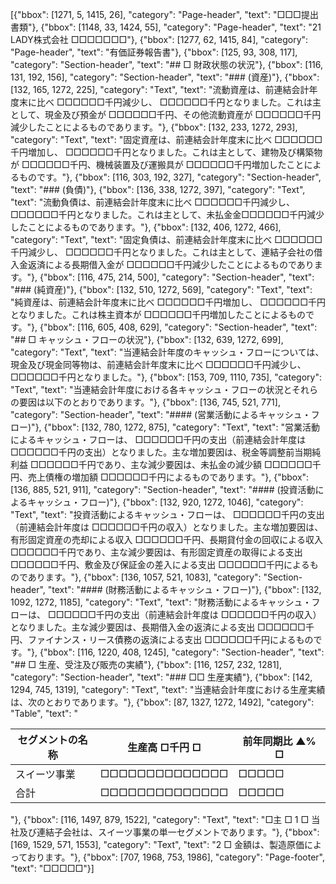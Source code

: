 [{"bbox": [1271, 5, 1415, 26], "category": "Page-header", "text": "□□□提出書類"}, {"bbox": [1148, 33, 1424, 55], "category": "Page-header", "text": "21 LADY株式会社 □□□□□□□"}, {"bbox": [1277, 62, 1415, 84], "category": "Page-header", "text": "有価証券報告書"}, {"bbox": [125, 93, 308, 117], "category": "Section-header", "text": "## □ 財政状態の状況"}, {"bbox": [116, 131, 192, 156], "category": "Section-header", "text": "### (資産)"}, {"bbox": [132, 165, 1272, 225], "category": "Text", "text": "流動資産は、前連結会計年度末に比べ □□□□□□千円減少し、 □□□□□□千円となりました。これは主として、現金及び預金が □□□□□□千円、その他流動資産が □□□□□□千円減少したことによるものであります。"}, {"bbox": [132, 233, 1272, 293], "category": "Text", "text": "固定資産は、前連結会計年度末に比べ □□□□□□千円増加し、 □□□□□□千円となりました。これは主として、建物及び構築物が □□□□□□千円、機械装置及び運搬具が □□□□□□千円増加したことによるものです。"}, {"bbox": [116, 303, 192, 327], "category": "Section-header", "text": "### (負債)"}, {"bbox": [136, 338, 1272, 397], "category": "Text", "text": "流動負債は、前連結会計年度末に比べ □□□□□□千円減少し、 □□□□□□千円となりました。これは主として、未払金金□□□□□□千円減少したことによるものであります。"}, {"bbox": [132, 406, 1272, 466], "category": "Text", "text": "固定負債は、前連結会計年度末に比べ □□□□□□千円減少し、 □□□□□□千円となりました。これは主として、連結子会社の借入金返済による長期借入金が □□□□□□千円減少したことによるものであります。"}, {"bbox": [116, 475, 214, 500], "category": "Section-header", "text": "### (純資産)"}, {"bbox": [132, 510, 1272, 569], "category": "Text", "text": "純資産は、前連結会計年度末に比べ □□□□□□千円増加し、 □□□□□□千円となりました。これは株主資本が □□□□□□千円増加したことによるものです。"}, {"bbox": [116, 605, 408, 629], "category": "Section-header", "text": "## □ キャッシュ・フローの状況"}, {"bbox": [132, 639, 1272, 699], "category": "Text", "text": "当連結会計年度のキャッシュ・フローについては、現金及び現金同等物は、前連結会計年度末に比べ □□□□□□千円減少し、 □□□□□□千円となりました。"}, {"bbox": [153, 709, 1110, 735], "category": "Text", "text": "当連結会計年度における各キャッシュ・フローの状況とそれらの要因は以下のとおりであります。"}, {"bbox": [136, 745, 521, 771], "category": "Section-header", "text": "#### (営業活動によるキャッシュ・フロー)"}, {"bbox": [132, 780, 1272, 875], "category": "Text", "text": "営業活動によるキャッシュ・フローは、 □□□□□□千円の支出（前連結会計年度は □□□□□□千円の支出）となりました。主な増加要因は、税金等調整前当期純利益 □□□□□□千円であり、主な減少要因は、未払金の減少額 □□□□□□千円、売上債権の増加額 □□□□□□千円によるものであります。"}, {"bbox": [136, 885, 521, 911], "category": "Section-header", "text": "#### (投資活動によるキャッシュ・フロー)"}, {"bbox": [132, 920, 1272, 1046], "category": "Text", "text": "投資活動によるキャッシュ・フローは、 □□□□□□千円の支出（前連結会計年度は □□□□□□千円の収入）となりました。主な増加要因は、有形固定資産の売却による収入 □□□□□□千円、長期貸付金の回収による収入 □□□□□□千円であり、主な減少要因は、有形固定資産の取得による支出 □□□□□□千円、敷金及び保証金の差入による支出 □□□□□□千円によるものであります。"}, {"bbox": [136, 1057, 521, 1083], "category": "Section-header", "text": "#### (財務活動によるキャッシュ・フロー)"}, {"bbox": [132, 1092, 1272, 1185], "category": "Text", "text": "財務活動によるキャッシュ・フローは、 □□□□□□千円の支出（前連結会計年度は □□□□□□千円の収入）となりました。主な減少要因は、長期借入金の返済による支出 □□□□□□千円、ファイナンス・リース債務の返済による支出 □□□□□□千円によるものです。"}, {"bbox": [116, 1220, 408, 1245], "category": "Section-header", "text": "## □ 生産、受注及び販売の実績"}, {"bbox": [116, 1257, 232, 1281], "category": "Section-header", "text": "### □□ 生産実績"}, {"bbox": [142, 1294, 745, 1319], "category": "Text", "text": "当連結会計年度における生産実績は、次のとおりであります。"}, {"bbox": [87, 1327, 1272, 1492], "category": "Table", "text": "<table><thead><tr><th>セグメントの名称</th><th>生産高 □千円 □</th><th>前年同期比 ▲% □</th></tr></thead><tbody><tr><td>スイーツ事業</td><td>□□□□□□□□□□□□□□</td><td>□□□□□</td></tr><tr><td>合計</td><td>□□□□□□□□□□□□□□</td><td>□□□□□</td></tr></tbody></table>"}, {"bbox": [116, 1497, 879, 1522], "category": "Text", "text": "□主 □ 1 □ 当社及び連結子会社は、スイーツ事業の単一セグメントであります。"}, {"bbox": [169, 1529, 571, 1553], "category": "Text", "text": "2 □ 金額は、製造原価によっております。"}, {"bbox": [707, 1968, 753, 1986], "category": "Page-footer", "text": "□□□□□"}]